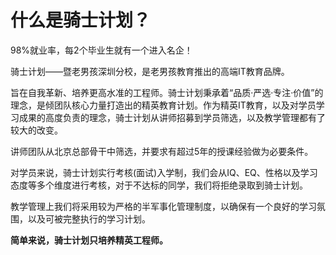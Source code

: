 # 什么是骑士计划？

98%就业率，每2个毕业生就有一个进入名企！  

骑士计划——暨老男孩深圳分校，是老男孩教育推出的高端IT教育品牌。  

旨在自我革新、培养更高水准的工程师。骑士计划秉承着“品质·严选·专注·价值”的理念，是倾团队核心力量打造出的精英教育计划。作为精英IT教育，以及对学员学习成果的高度负责的理念，骑士计划从讲师招募到学员筛选，以及教学管理都有了较大的改变。  

讲师团队从北京总部骨干中筛选，并要求有超过5年的授课经验做为必要条件。  

对学员来说，骑士计划实行考核(面试)入学制，我们会从IQ、EQ、性格以及学习态度等多个维度进行考核，对于不达标的同学，我们将拒绝录取到骑士计划。  

教学管理上我们将采用较为严格的半军事化管理制度，以确保有一个良好的学习氛围，以及可被完整执行的学习计划。  

**简单来说，骑士计划只培养精英工程师。**
